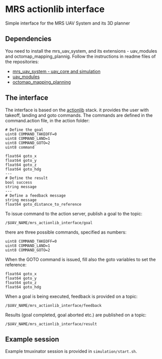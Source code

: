 # MRS actionlib interface

Simple interface for the MRS UAV System and its 3D planner

## Dependencies

You need to install the mrs_uav_system, and its extensions - uav_modules and octomap_mapping_plannig. Follow the instructions in readme files of the repositories:

* [mrs_uav_system - uav_core and simulation](https://github.com/ctu-mrs/mrs_uav_system)
* [uav_modules](http://github.com/ctu-mrs/uav_modules)
* [octomap_mapping_planning](https://github.com/ctu-mrs/octomap_mapping_planning)

## The interface

The interface is based on the [actionlib](http://wiki.ros.org/actionlib) stack. it provides the user with takeoff, landing and goto commands.
The commands are defined in the command.action file, in the action folder:

```
# Define the goal
uint8 COMMAND_TAKEOFF=0
uint8 COMMAND_LAND=1
uint8 COMMAND_GOTO=2
uint8 command

float64 goto_x
float64 goto_y
float64 goto_z
float64 goto_hdg
---
# Define the result
bool success
string message
---
# Define a feedback message
string message
float64 goto_distance_to_reference
```
To issue command to the action server, publish a goal to the topic:

```
/$UAV_NAME/mrs_actionlib_interface/goal
```

there are three possible commands, specified as numbers:

```
uint8 COMMAND_TAKEOFF=0
uint8 COMMAND_LAND=1
uint8 COMMAND_GOTO=2
```
When the GOTO command is issued, fill also the goto variables to set the reference:

```
float64 goto_x
float64 goto_y
float64 goto_z
float64 goto_hdg
```

When a goal is being executed, feedback is provided on a topic:

```
/$UAV_NAME/mrs_actionlib_interface/feedback
```

Results (goal completed, goal aborted etc.) are published on a topic:

```
/$UAV_NAME/mrs_actionlib_interface/result
```

## Example session

Example tmuxinator session is provided in `simulation/start.sh`.
